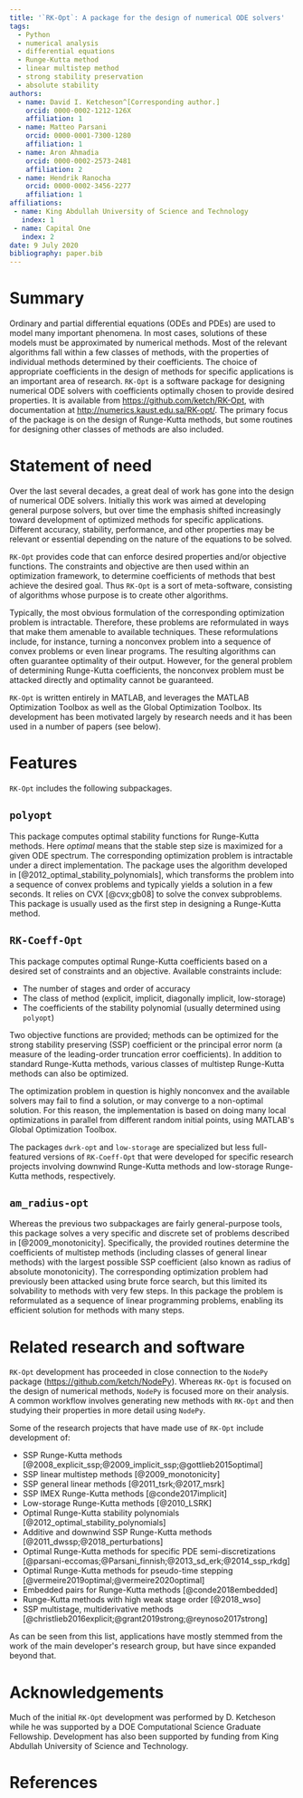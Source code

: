 ```yaml
---
title: '`RK-Opt`: A package for the design of numerical ODE solvers'
tags:
  - Python
  - numerical analysis
  - differential equations
  - Runge-Kutta method
  - linear multistep method
  - strong stability preservation
  - absolute stability
authors:
  - name: David I. Ketcheson^[Corresponding author.]
    orcid: 0000-0002-1212-126X
    affiliation: 1
  - name: Matteo Parsani
    orcid: 0000-0001-7300-1280
    affiliation: 1
  - name: Aron Ahmadia
    orcid: 0000-0002-2573-2481
    affiliation: 2
  - name: Hendrik Ranocha
    orcid: 0000-0002-3456-2277
    affiliation: 1
affiliations:
 - name: King Abdullah University of Science and Technology
   index: 1
 - name: Capital One
   index: 2
date: 9 July 2020
bibliography: paper.bib
---
```


# Summary

Ordinary and partial differential equations (ODEs and PDEs) are used to model
many important phenomena.  In most cases, solutions of these models must be
approximated by numerical methods.  Most of the relevant algorithms fall within
a few classes of methods, with the properties of individual methods determined
by their coefficients.  The choice of appropriate coefficients in the design of
methods for specific applications is an important area of research.
`RK-Opt` is a software package for designing numerical ODE solvers with
coefficients optimally chosen to provide desired properties.
It is available from https://github.com/ketch/RK-Opt, with documentation
at http://numerics.kaust.edu.sa/RK-opt/.
The primary focus of the package is on the design of Runge-Kutta methods, but
some routines for designing other classes of methods are also included.

# Statement of need

Over the last several decades, a great deal of work has gone into the design
of numerical ODE solvers.  Initially this work was aimed at developing general
purpose solvers, but over time the emphasis shifted increasingly toward
development of optimized methods for specific applications.  Different
accuracy, stability, performance, and other properties may be relevant or
essential depending on the nature of the equations to be solved.

`RK-Opt` provides code that can enforce desired properties and/or objective
functions.  The constraints and objective are then used within an optimization
framework, to determine coefficients of methods that best achieve the desired
goal.  Thus `RK-Opt` is a sort of meta-software, consisting of algorithms whose
purpose is to create other algorithms.

Typically, the most obvious formulation of the corresponding
optimization problem is intractable.  Therefore, these problems
are reformulated in ways that make them amenable to available techniques.
These reformulations include, for instance, turning a nonconvex problem into
a sequence of convex problems or even linear programs.  The resulting algorithms
can often guarantee optimality of their output.  However, for the
general problem of determining Runge-Kutta coefficients, the nonconvex problem
must be attacked directly and optimality cannot be guaranteed.

`RK-Opt` is written entirely in MATLAB, and leverages the MATLAB Optimization
Toolbox as well as the Global Optimization Toolbox.
Its development has been motivated largely by research needs and
it has been used in a number of papers (see below).

# Features

`RK-Opt` includes the following subpackages.

## `polyopt`

This package computes optimal stability functions for Runge-Kutta methods.
Here *optimal* means that the stable step size is maximized for a given ODE
spectrum.  The corresponding optimization problem is intractable under a
direct implementation.  The package uses the algorithm developed in
[@2012_optimal_stability_polynomials], which transforms the problem into a
sequence of convex problems and typically yields a solution in a few seconds.
It relies on CVX [@cvx;gb08] to solve the convex subproblems.
This package is usually used as the first step in designing a
Runge-Kutta method.

## `RK-Coeff-Opt`

This package computes optimal Runge-Kutta coefficients based on a desired
set of constraints and an objective.  Available constraints include:

 - The number of stages and order of accuracy
 - The class of method (explicit, implicit, diagonally implicit, low-storage)
 - The coefficients of the stability polynomial (usually determined using `polyopt`)

Two objective functions are provided; methods can be optimized for the
strong stability preserving (SSP) coefficient or the principal error norm
(a measure of the leading-order truncation error coefficients).
In addition to standard Runge-Kutta methods, various classes of multistep
Runge-Kutta methods can also be optimized.

The optimization problem in question is highly nonconvex and the available
solvers may fail to find a solution, or may converge to a non-optimal solution.
For this reason, the implementation is based on doing many local optimizations
in parallel from different random initial points, using MATLAB's Global
Optimization Toolbox.

The packages `dwrk-opt` and `low-storage` are specialized but less full-featured
versions of `RK-Coeff-Opt` that were developed for specific research projects
involving downwind Runge-Kutta methods and low-storage Runge-Kutta methods, respectively.

## `am_radius-opt`

Whereas the previous two subpackages are fairly general-purpose tools,
this package solves a very specific and discrete set of problems described in
[@2009_monotonicity].  Specifically, the provided routines determine the coefficients of
multistep methods (including classes of general linear methods) with the
largest possible SSP coefficient (also known
as radius of absolute monotonicity).  The corresponding optimization problem
had previously been attacked using brute force search, but this limited
its solvability to methods with very few steps.  In this package the
problem is reformulated as a sequence of linear programming problems,
enabling its efficient solution for methods with many steps.


# Related research and software

`RK-Opt` development has proceeded in close connection to the `NodePy` package (https://github.com/ketch/NodePy).
Whereas `RK-Opt` is focused on the design of numerical methods, `NodePy` is focused
more on their analysis.  A common workflow involves generating new methods with
`RK-Opt` and then studying their properties in more detail using `NodePy`.

Some of the research projects that have made use of `RK-Opt` include development of:

 - SSP Runge-Kutta methods
   [@2008_explicit_ssp;@2009_implicit_ssp;@gottlieb2015optimal]
 - SSP linear multistep methods [@2009_monotonicity]
 - SSP general linear methods [@2011_tsrk;@2017_msrk]
 - SSP IMEX Runge-Kutta methods [@conde2017implicit]
 - Low-storage Runge-Kutta methods [@2010_LSRK]
 - Optimal Runge-Kutta stability polynomials [@2012_optimal_stability_polynomials]
 - Additive and downwind SSP Runge-Kutta methods [@2011_dwssp;@2018_perturbations]
 - Optimal Runge-Kutta methods for specific PDE semi-discretizations [@parsani-eccomas;@Parsani_finnish;@2013_sd_erk;@2014_ssp_rkdg]
 - Optimal Runge-Kutta methods for pseudo-time stepping [@vermeire2019optimal;@vermeire2020optimal]
 - Embedded pairs for Runge-Kutta methods [@conde2018embedded]
 - Runge-Kutta methods with high weak stage order [@2018_wso]
 - SSP multistage, multiderivative methods [@christlieb2016explicit;@grant2019strong;@reynoso2017strong]

As can be seen from this list, applications have mostly stemmed from the
work of the main developer's research group, but have since expanded
beyond that.

# Acknowledgements

Much of the initial `RK-Opt` development was performed by D. Ketcheson while
he was supported by a DOE Computational Science Graduate Fellowship.  Development
has also been supported by funding from King Abdullah University of Science and Technology.

# References
